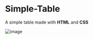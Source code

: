 # Simple-Table

A simple table made with **HTML** and **CSS**

![image](https://github.com/user-attachments/assets/b4ee5e6a-50c4-4c28-aa43-e3e580c16755)
